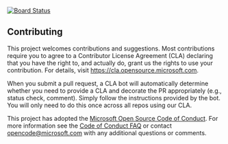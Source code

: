 [![Board Status](https://dev.azure.com/v-dobaba/2180017e-e458-4966-90b6-fc003b0d6471/8789b0d5-3c32-408f-aae9-1538325ad45f/_apis/work/boardbadge/482eab19-bf09-4e8a-a03e-cf26c3717631)](https://dev.azure.com/v-dobaba/2180017e-e458-4966-90b6-fc003b0d6471/_boards/board/t/8789b0d5-3c32-408f-aae9-1538325ad45f/Microsoft.RequirementCategory)

## Contributing

This project welcomes contributions and suggestions.  Most contributions require you to agree to a
Contributor License Agreement (CLA) declaring that you have the right to, and actually do, grant us
the rights to use your contribution. For details, visit https://cla.opensource.microsoft.com.

When you submit a pull request, a CLA bot will automatically determine whether you need to provide
a CLA and decorate the PR appropriately (e.g., status check, comment). Simply follow the instructions
provided by the bot. You will only need to do this once across all repos using our CLA.

This project has adopted the [Microsoft Open Source Code of Conduct](https://opensource.microsoft.com/codeofconduct/).
For more information see the [Code of Conduct FAQ](https://opensource.microsoft.com/codeofconduct/faq/) or
contact [opencode@microsoft.com](mailto:opencode@microsoft.com) with any additional questions or comments.